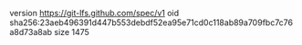 version https://git-lfs.github.com/spec/v1
oid sha256:23aeb496391d447b553debdf52ea95e71cd0c118ab89a709fbc7c76a8d73a8ab
size 1475
